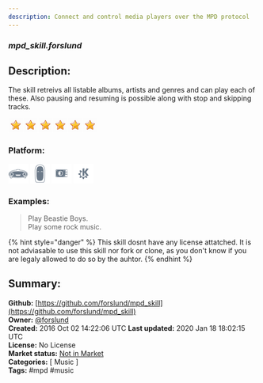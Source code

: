 ```yaml
---
description: Connect and control media players over the MPD protocol
---
```


### _mpd_skill.forslund_  
## Description:  
The skill retreivs all listable albums, artists and genres and can play each of these. Also pausing and resuming is possible along with stop and skipping tracks.  
  
![](../.gitbook/assets/star.png)![](../.gitbook/assets/star.png)![](../.gitbook/assets/star.png)![](../.gitbook/assets/star.png)![](../.gitbook/assets/star.png)![](../.gitbook/assets/star.png)  
  
### Platform:  
 ![Mark I](../.gitbook/assets/mark-1-icon.png)  ![Mark II](../.gitbook/assets/mark-2-icon.png)  ![Picroft](../.gitbook/assets/picroft-icon.png)  ![plasmoid](../.gitbook/assets/kde.png)   
### Examples:  
> Play Beastie Boys.  
> Play some rock music.  
  
{% hint style="danger" %}
This skill dosnt have any license attatched. It is not adviasable to use this skill nor fork or clone, as you don't know if you are legaly allowed to do so by the auhtor.
{% endhint %}
  
## Summary:  
**Github:** [https://github.com/forslund/mpd_skill](https://github.com/forslund/mpd_skill)  
**Owner:** [@forslund](https://github.com/forslund)  
**Created:** 2016 Oct 02 14:22:06 UTC  **Last updated:** 2020 Jan 18 18:02:15 UTC  
**License:** No License  
**Market status:** [Not in Market](https://market.mycroft.ai/skill/)  
**Categories:** [ Music ]   
**Tags:** \#mpd \#music   
